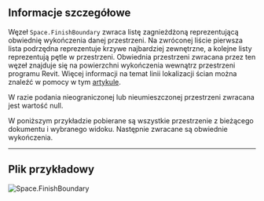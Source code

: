 ## Informacje szczegółowe
Węzeł `Space.FinishBoundary` zwraca listę zagnieżdżoną reprezentującą obwiednię wykończenia danej przestrzeni. Na zwróconej liście pierwsza lista podrzędna reprezentuje krzywe najbardziej zewnętrzne, a kolejne listy reprezentują pętle w przestrzeni. Obwiednia przestrzeni zwracana przez ten węzeł znajduje się na powierzchni wykończenia wewnątrz przestrzeni programu Revit. Więcej informacji na temat linii lokalizacji ścian można znaleźć w pomocy w tym [artykule](https://help.autodesk.com/view/RVT/2024/PLK/?guid=GUID-0BB62832-36DD-4E06-A9D4-EE98CE0FCF89).

W razie podania nieograniczonej lub nieumieszczonej przestrzeni zwracana jest wartość null.

W poniższym przykładzie pobierane są wszystkie przestrzenie z bieżącego dokumentu i wybranego widoku. Następnie zwracane są obwiednie wykończenia.

___
## Plik przykładowy

![Space.FinishBoundary](./Revit.Elements.Space.FinishBoundary_img.jpg)

